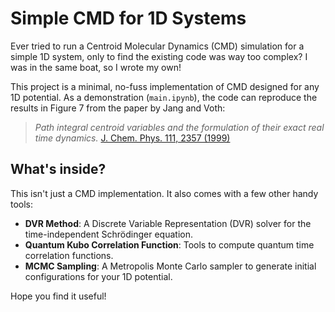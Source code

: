 # Simple CMD for 1D Systems

Ever tried to run a Centroid Molecular Dynamics (CMD) simulation for a simple 1D system, only to find the existing code was way too complex? I was in the same boat, so I wrote my own!

This project is a minimal, no-fuss implementation of CMD designed for any 1D potential. As a demonstration (`main.ipynb`), the code can reproduce the results in Figure 7 from the paper by Jang and Voth:

> *Path integral centroid variables and the formulation of their exact real time dynamics.* [J. Chem. Phys. 111, 2357 (1999)](https://doi.org/10.1063/1.3126950)

## What's inside?

This isn't just a CMD implementation. It also comes with a few other handy tools:

*   **DVR Method**: A Discrete Variable Representation (DVR) solver for the time-independent Schrödinger equation.
*   **Quantum Kubo Correlation Function**: Tools to compute quantum time correlation functions.
*   **MCMC Sampling**: A Metropolis Monte Carlo sampler to generate initial configurations for your 1D potential.

Hope you find it useful!